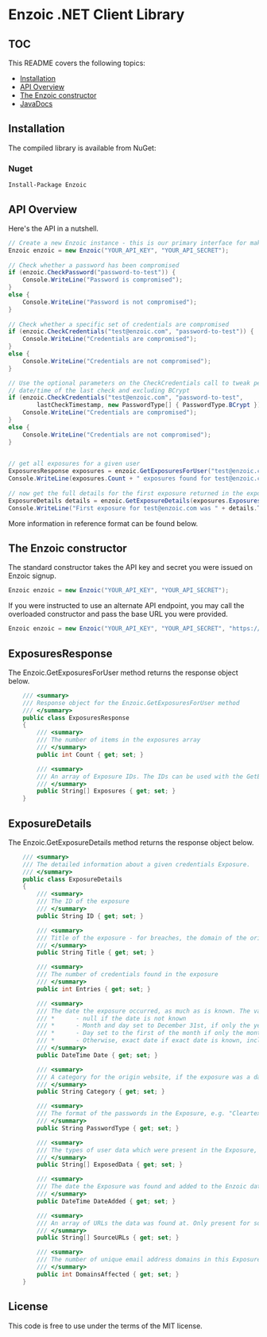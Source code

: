 # Enzoic .NET Client Library

## TOC

This README covers the following topics:

- [Installation](#installation)
- [API Overview](#api-overview)
- [The Enzoic constructor](#the-enzoic-constructor)
- [JavaDocs](#javadocs)

## Installation

The compiled library is available from NuGet:

### Nuget

```
Install-Package Enzoic
```

## API Overview

Here's the API in a nutshell.

```cs
// Create a new Enzoic instance - this is our primary interface for making API calls
Enzoic enzoic = new Enzoic("YOUR_API_KEY", "YOUR_API_SECRET");
 
// Check whether a password has been compromised
if (enzoic.CheckPassword("password-to-test")) {
    Console.WriteLine("Password is compromised");
}
else {
    Console.WriteLine("Password is not compromised");
}
 
// Check whether a specific set of credentials are compromised
if (enzoic.CheckCredentials("test@enzoic.com", "password-to-test")) {
    Console.WriteLine("Credentials are compromised");
}
else {
    Console.WriteLine("Credentials are not compromised");
}

// Use the optional parameters on the CheckCredentials call to tweak performance by including the
// date/time of the last check and excluding BCrypt
if (enzoic.CheckCredentials("test@enzoic.com", "password-to-test",
        lastCheckTimestamp, new PasswordType[] { PasswordType.BCrypt })) {
    Console.WriteLine("Credentials are compromised");
}
else {
    Console.WriteLine("Credentials are not compromised");
}

 
// get all exposures for a given user
ExposuresResponse exposures = enzoic.GetExposuresForUser("test@enzoic.com");
Console.WriteLine(exposures.Count + " exposures found for test@enzoic.com");
 
// now get the full details for the first exposure returned in the exposures response
ExposureDetails details = enzoic.GetExposureDetails(exposures.Exposures[0]);
Console.WriteLine("First exposure for test@enzoic.com was " + details.Title);
```

More information in reference format can be found below.

## The Enzoic constructor

The standard constructor takes the API key and secret you were issued on Enzoic signup.

```cs
Enzoic enzoic = new Enzoic("YOUR_API_KEY", "YOUR_API_SECRET");
```

If you were instructed to use an alternate API endpoint, you may call the overloaded constructor and pass the base URL you were provided.

```cs
Enzoic enzoic = new Enzoic("YOUR_API_KEY", "YOUR_API_SECRET", "https://api-alt.enzoic.com/v1");
```

## ExposuresResponse

The Enzoic.GetExposuresForUser method returns the response object below.

```cs
    /// <summary>
    /// Response object for the Enzoic.GetExposuresForUser method
    /// </summary>
    public class ExposuresResponse
    {
        /// <summary>
        /// The number of items in the exposures array
        /// </summary>
        public int Count { get; set; }

        /// <summary>
        /// An array of Exposure IDs. The IDs can be used with the GetExposureDetails call to retrieve additional info on each exposure.
        /// </summary>
        public String[] Exposures { get; set; }
    }
```

## ExposureDetails

The Enzoic.GetExposureDetails method returns the response object below.

```cs
    /// <summary>
    /// The detailed information about a given credentials Exposure.  
    /// </summary>
    public class ExposureDetails
    {
        /// <summary>
        /// The ID of the exposure
        /// </summary>
        public String ID { get; set; }

        /// <summary>
        /// Title of the exposure - for breaches, the domain of the origin site
        /// </summary>
        public String Title { get; set; }

        /// <summary>
        /// The number of credentials found in the exposure
        /// </summary>
        public int Entries { get; set; }

        /// <summary>
        /// The date the exposure occurred, as much as is known. The value is as follows:
        /// *      - null if the date is not known
        /// *      - Month and day set to December 31st, if only the year is known(e.g. "2015-12-31" if Exposure date was sometime in 2015)
        /// *      - Day set to the first of the month if only the month is known(e.g. "2015-06-01" if Exposure date was sometime in June 2015)
        /// *      - Otherwise, exact date if exact date is known, including time
        /// </summary>
        public DateTime Date { get; set; }

        /// <summary>
        /// A category for the origin website, if the exposure was a data breach.
        /// </summary>
        public String Category { get; set; }

        /// <summary>
        /// The format of the passwords in the Exposure, e.g. "Cleartext", "MD5", "BCrypt", etc.
        /// </summary>
        public String PasswordType { get; set; }

        /// <summary>
        /// The types of user data which were present in the Exposure, e.g. "Emails", "Passwords", "Physical Addresses", "Phone Numbers", etc.
        /// </summary>
        public String[] ExposedData { get; set; }

        /// <summary>
        /// The date the Exposure was found and added to the Enzoic database.
        /// </summary>
        public DateTime DateAdded { get; set; }

        /// <summary>
        /// An array of URLs the data was found at. Only present for some types of Exposures, like when the source was a paste site.
        /// </summary>
        public String[] SourceURLs { get; set; }

        /// <summary>
        /// The number of unique email address domains in this Exposure. So, for instance, if the Exposure only contained "gmail.com" and "yahoo.com" email addresses, this number would be 2.
        /// </summary>
        public int DomainsAffected { get; set; }
    }
```

## License

This code is free to use under the terms of the MIT license.
